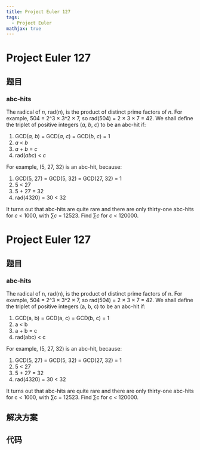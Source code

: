 ```yaml
---
title: Project Euler 127
tags:
  - Project Euler
mathjax: true
---
```

<escape><!-- more --></escape>
    
# Project Euler 127
## 题目
### abc-hits

The radical of <i>n</i>, rad(<i>n</i>), is the product of distinct prime factors of <i>n</i>. For example, 504 = 2^3 × 3^2 × 7, so rad(504) = 2 × 3 × 7 = 42.
We shall define the triplet of positive integers (<i>a</i>, <i>b</i>, <i>c</i>) to be an abc-hit if:
<ol><li>GCD(<i>a,</i> <i>b</i>) = GCD(<i>a</i>, <i>c</i>) = GCD(<i>b</i>, <i>c</i>) = 1</li>
<li><i>a</i> &lt; <i>b</i></li>
<li><i>a</i> + <i>b</i> = <i>c</i></li>
<li>rad(<i>abc</i>) &lt; <i>c</i></li>
</ol>For example, (5, 27, 32) is an abc-hit, because:
<ol><li>GCD(5, 27) = GCD(5, 32) = GCD(27, 32) = 1</li>
<li>5 &lt; 27</li>
<li>5 + 27 = 32</li>
<li>rad(4320) = 30 &lt; 32</li>
</ol>It turns out that abc-hits are quite rare and there are only thirty-one abc-hits for <i>c</i> &lt; 1000, with ∑<i>c</i> = 12523.
Find ∑<i>c</i> for <i>c</i> &lt; 120000.



# Project Euler 127
## 题目
### abc-hits
The radical of n, rad(n), is the product of distinct prime factors of n. For example, 504 = 2^3 × 3^2 × 7, so rad(504) = 2 × 3 × 7 = 42.
We shall define the triplet of positive integers (a, b, c) to be an abc-hit if:
<ol>
<li>GCD(a, b) = GCD(a, c) = GCD(b, c) = 1</li>
<li>a &lt; b</li>
<li>a + b = c</li>
<li>rad(abc) &lt; c</li>
</ol>
For example, (5, 27, 32) is an abc-hit, because:
<ol>
<li>GCD(5, 27) = GCD(5, 32) = GCD(27, 32) = 1</li>
<li>5 &lt; 27</li>
<li>5 + 27 = 32</li>
<li>rad(4320) = 30 &lt; 32</li>
</ol>
It turns out that abc-hits are quite rare and there are only thirty-one abc-hits for c &lt; 1000, with ∑c = 12523.
Find ∑c for c &lt; 120000.


## 解决方案


## 代码


